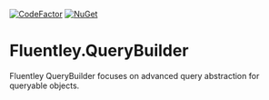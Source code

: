 [![CodeFactor](https://www.codefactor.io/repository/github/fluentley/fluentley.querybuilder/badge)](https://www.codefactor.io/repository/github/fluentley/fluentley.querybuilder) [![NuGet](https://img.shields.io/nuget/v/Nuget.Core.svg)](https://www.nuget.org/packages/Fluentley.QueryBuilder/)

# Fluentley.QueryBuilder
Fluentley QueryBuilder focuses on advanced query abstraction for queryable objects.
